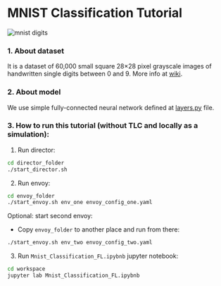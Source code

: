 # MNIST Classification Tutorial

![mnist digits](http://i.ytimg.com/vi/0QI3xgXuB-Q/hqdefault.jpg "MNIST Digits")

### 1. About dataset

It is a dataset of 60,000 small square 28×28 pixel grayscale images of handwritten single digits
between 0 and 9. More info at [wiki](https://en.wikipedia.org/wiki/MNIST_database).

### 2. About model

We use simple fully-connected neural network defined at
[layers.py](./workspace/layers.py) file.

### 3. How to run this tutorial (without TLC and locally as a simulation):

1. Run director:

```sh
cd director_folder
./start_director.sh
```

2. Run envoy:

```sh
cd envoy_folder
./start_envoy.sh env_one envoy_config_one.yaml
```

Optional: start second envoy:

- Copy `envoy_folder` to another place and run from there:

```sh
./start_envoy.sh env_two envoy_config_two.yaml
```

3. Run `Mnist_Classification_FL.ipybnb` jupyter notebook:

```sh
cd workspace
jupyter lab Mnist_Classification_FL.ipybnb
```
